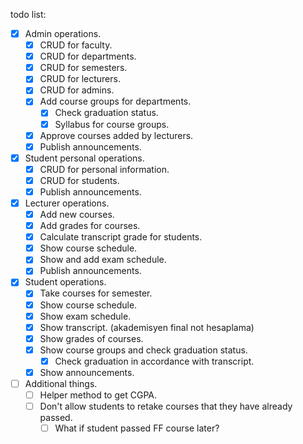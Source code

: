 todo list:

- [x] Admin operations.
  - [x] CRUD for faculty.
  - [x] CRUD for departments.
  - [x] CRUD for semesters.
  - [x] CRUD for lecturers.
  - [x] CRUD for admins.
  - [x] Add course groups for departments.
    - [x] Check graduation status.
    - [x] Syllabus for course groups.
  - [x] Approve courses added by lecturers.
  - [x] Publish announcements.
- [x] Student personal operations.
  - [x] CRUD for personal information.
  - [x] CRUD for students.
  - [x] Publish announcements.
- [x] Lecturer operations.
  - [x] Add new courses.
  - [x] Add grades for courses.
  - [x] Calculate transcript grade for students.
  - [x] Show course schedule.
  - [x] Show and add exam schedule.
  - [x] Publish announcements.
- [x] Student operations.
  - [x] Take courses for semester.
  - [x] Show course schedule.
  - [x] Show exam schedule.
  - [x] Show transcript. (akademisyen final not hesaplama)
  - [x] Show grades of courses.
  - [x] Show course groups and check graduation status.
    - [x] Check graduation in accordance with transcript.
  - [x] Show announcements.
- [ ] Additional things.
  - [ ] Helper method to get CGPA.
  - [ ] Don't allow students to retake courses that they have already passed.
    - [ ] What if student passed FF course later?